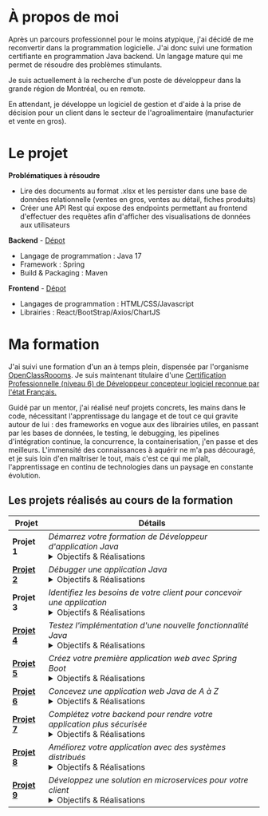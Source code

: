 # À propos de moi

Après un parcours professionnel pour le moins atypique, j'ai décidé de me reconvertir dans la programmation logicielle.
J'ai donc suivi une formation certifiante en programmation Java backend. Un langage mature qui me permet de résoudre des problèmes stimulants.

Je suis actuellement à la recherche d'un poste de développeur dans la grande région de Montréal, ou en remote.

En attendant, je développe un logiciel de gestion et d'aide à la prise de décision pour un client dans le secteur de l'agroalimentaire (manufacturier et vente en gros).


# Le projet

**Problématiques à résoudre**

- Lire des documents au format .xlsx et les persister dans une base de données relationnelle (ventes en gros, ventes au détail, fiches produits)
- Créer une API Rest qui expose des endpoints permettant au frontend d'effectuer des requêtes afin d'afficher des visualisations de données aux utilisateurs

**Backend** - [Dépot](https://github.com/Scud-P/cgnial/tree/REST)

- Langage de programmation : Java 17
- Framework : Spring
- Build & Packaging : Maven

**Frontend** - [Dépot](https://github.com/Scud-P/cgnialFront)

- Langages de programmation : HTML/CSS/Javascript
- Librairies : React/BootStrap/Axios/ChartJS

# Ma formation

J'ai suivi une formation d'un an à temps plein, dispensée par l'organisme [OpenClassRoooms](https://openclassrooms.com/). Je suis maintenant titulaire d'une [Certification Professionnelle (niveau 6) de Développeur concepteur logiciel reconnue par l'état Français.](https://www.francecompetences.fr/recherche/rncp/38038/)

Guidé par un mentor, j'ai réalisé neuf projets concrets, les mains dans le code, nécessitant l'apprentissage du langage et de tout ce qui gravite autour de lui : des frameworks en vogue aux des librairies utiles, en passant par les bases de données, le testing, le debugging, les pipelines d'intégration continue, la concurrence, la containerisation, j'en passe et des meilleurs. L'immensité des connaissances à aquérir ne m'a pas découragé, et je suis loin d'en maîtriser le tout, mais c'est ce qui me plaît, l'apprentissage en continu de technologies dans un paysage en constante évolution.

## Les projets réalisés au cours de la formation

| Projet        | Détails |
|---------------|---------|
| **Projet 1**  | *Démarrez votre formation de Développeur d'application Java* <br> <details><summary>Objectifs & Réalisations</summary>- Élaboration d’un plan d’apprentissage<br>- Mise en place d’un système de veille informationnelle</details> |
|[ **Projet 2**](https://github.com/Scud-P/Escudie-Pierre-debug-Java)  | *Débugger une application Java* <br> <details><summary>Objectifs & Réalisations</summary>- Apprentissage des concepts de POO (Abstraction, Encapsulation, Abstraction, Héritage et Polymorphisme, Composition, Modularité)<br>- Introduction aux système de gestion des versions (Git) et aux dépôts (Github)<br>- Introduction à la documentation<br>- Introduction au débugging</details>|
|**Projet 3** | *Identifiez les besoins de votre client pour concevoir une application* <br> <details><summary>Objectifs & Réalisations</summary>- Identification d’un stack technique adapté<br>- Introduction aux diagrammes UML<br>- Introduction au Domain Driven Design (wireframing, prototypage, user stories…)<br>- Introduction à la méthodologie agile et au modèle scrum</details> |
| [**Projet 4**](https://github.com/Scud-P/Escudie-Pierre-tester-Java)  | *Testez l'implémentation d'une nouvelle fonctionnalité Java* <br> <details><summary>Objectifs & Réalisations</summary>- Introduction au TDD<br>- Introduction aux testing<br>- Écriture d’une batterie de tests unitaires et d’intégration (JUnit)<br>- Mocking (Mockito)<br>- Mesure de la couverture du code (JaCoCo)<br>- Exécution des tests (Surefire)</details> |
| [**Projet 5**](https://github.com/Scud-P/SafetyNetAlerts)  | *Créez votre première application web avec Spring Boot* <br> <details><summary>Objectifs & Réalisations</summary>- Programmation orientée objet et principes SOLID<br>- Patron de conception MVC<br>- Introduction au développement web avec Spring Boot et Spring Web<br>- Introduction aux API et à l’exposition d’endpoints<br>- Concept de DTO<br>- Introduction au format JSON et ObjectMapper<br>- MockMvc pour tester les controllers</details> |
| [**Projet 6**](https://github.com/Scud-P/paymybuddy)  | *Concevez une application web Java de A à Z* <br> <details><summary>Objectifs & Réalisations</summary>- Conception d’un diagramme de classes UML<br>- Conception d’un modèle physique de données<br>- Introduction aux bases de données relationnelles<br>- Listage des fonctionnalités désirées<br>- Découpage en couches (BDD, Repositories, Services, Controllers)<br>Développement Backend<br>- Développement des fonctionnalités désirées avec respect du pattern MVC<br>- Utilisation de JpaRepositories<br>- Méthodes transactionnelles afin de garantir l’intégrité des données<br>- Gestion des exceptions<br>**Sécurité**<br>- Spring Security (filterchain, bcrypt, UserDetails)<br>- Externalisation des indentifiants à la BDD<br>Développement Frontend<br>- HTML/CSS<br>- Thymeleaf<br>- Pagination (Pageables)<br>Bonnes pratiques<br>- Clean code<br>- Javadoc<br>- Respect des objectifs de couverture de code</details> |
| [**Projet 7**](https://github.com/Scud-P/projet-7-poseiden-skeleton)  | *Complétez votre backend pour rendre votre application plus sécurisée* <br> <details><summary>Objectifs & Réalisations</summary>- Compréhension du domaine métier<br>- Analyser les user stories<br>- Comprendre les spécificités des entités du domaine<br>Développement Backend<br>- Découpage de l’application en package (domain, repositories, services, controllers, security, util, exceptions)<br>- Mettre en place le CRUD sur des entités complexes<br>- Utilisation de DTO en entrée et en sortie<br>- Mapping de DTO à partir des entités (Mapstruct)<br>- Développement de la couche de services<br>- Mise en place de la sécurité avec des rôles (Spring Security)<br>- Validation des données (Jakarta validation constraints)<br>Développement Front-End<br>- UI fonctionnelle à base de Templates Thymeleaf<br>- HTML/CSS + Bootstrap<br>- Validation des input (expressions régulières, input type)<br>- Feedback aux utilisateurs en cas d’exception/erreur<br>Assurance qualité<br>- Commentaires/Javadoc<br>- Batterie de tests unitaires<br>- Rapport d’exécution des tests et de couverture du code<br>- Clean code<br>- Readme.md</details> |
| [**Projet 8**](https://gitlab.com/oclearning/JavaPathENProject8/)  | *Améliorez votre application avec des systèmes distribués* <br> <details><summary>Objectifs & Réalisations</summary>- Introduction à la concurrence<br>- Prise en main d’une codebase existante<br>- Développement de nouvelles fonctionnalités sur une application existante<br>- API testing (Postman)<br>- Amélioration des performances d’une application (concurrence, multithreading et notamment les CompletableFuture et ExecutorService)<br>- Nettoyage du code, batterie de test<br>- Mettre en place un pipeline d'intégration continue (compilation, test, code quality, build des artefacts)</details> |
| [**Projet 9**](https://github.com/Scud-P/MicroLabo/)  | *Développez une solution en microservices pour votre client* <br> <details><summary>Objectifs & Réalisations</summary>- Création d’une application en utilisant une architecture microservices<br>- Mise en place d’une API Gateway pour router le trafic et enforcer la sécurité<br>- Utilisation de webClients pour effectuer des calls interservices<br>- Containerisation des services / bases de données grâce aux Dockerfiles et Docker-Compose (Docker)<br>- Normalisation et acceptation de données dans une BDD relationnelle (3NF)<br>- Utilisation d’une BDD NoSQL (MongoDB) pour gérer des documents<br>- Implémentation de la sécurité par token (JWT)<br>- Introduction au green coding<br>- Tests (JUnit, Mockito, MockMvc…)<br>- Agrégation des rapports de tests et de couverture des différents services<br>- Rédaction de la Javadoc et du Readme.md</details> |
